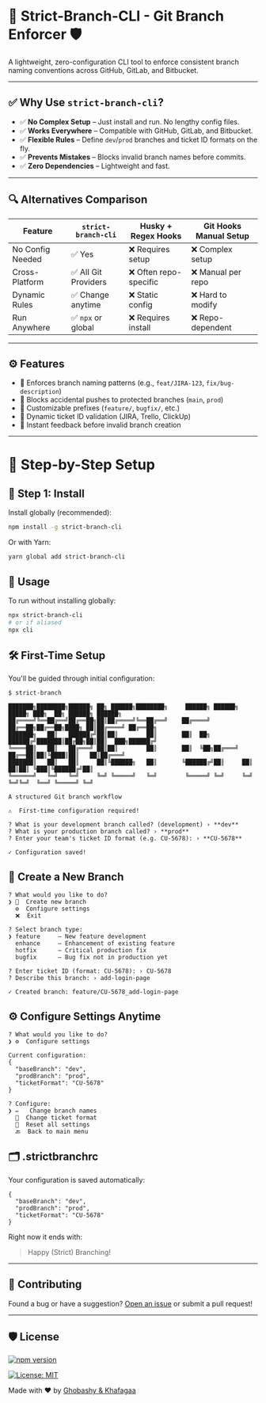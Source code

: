 # 🚀 Strict-Branch-CLI - Git Branch Enforcer 🛡

A lightweight, zero-configuration CLI tool to enforce consistent branch naming conventions across GitHub, GitLab, and Bitbucket.

---

## ✅ Why Use `strict-branch-cli`?

- ✅ **No Complex Setup** – Just install and run. No lengthy config files.
- ✅ **Works Everywhere** – Compatible with GitHub, GitLab, and Bitbucket.
- ✅ **Flexible Rules** – Define `dev`/`prod` branches and ticket ID formats on the fly.
- ✅ **Prevents Mistakes** – Blocks invalid branch names before commits.
- ✅ **Zero Dependencies** – Lightweight and fast.

---

## 🔍 Alternatives Comparison

| Feature          | `strict-branch-cli`  | Husky + Regex Hooks    | Git Hooks Manual Setup |
| ---------------- | -------------------- | ---------------------- | ---------------------- |
| No Config Needed | ✅ Yes               | ❌ Requires setup      | ❌ Complex setup       |
| Cross-Platform   | ✅ All Git Providers | ❌ Often repo-specific | ❌ Manual per repo     |
| Dynamic Rules    | ✅ Change anytime    | ❌ Static config       | ❌ Hard to modify      |
| Run Anywhere     | ✅ `npx` or global   | ❌ Requires install    | ❌ Repo-dependent      |

---

## ⚙️ Features

- 🔹 Enforces branch naming patterns (e.g., `feat/JIRA-123`, `fix/bug-description`)
- 🔹 Blocks accidental pushes to protected branches (`main`, `prod`)
- 🔹 Customizable prefixes (`feature/`, `bugfix/`, etc.)
- 🔹 Dynamic ticket ID validation (JIRA, Trello, ClickUp)
- 🔹 Instant feedback before invalid branch creation

---

# 🧭 Step-by-Step Setup

## 🔧 Step 1: Install

Install globally (recommended):

```bash
npm install -g strict-branch-cli
```

Or with Yarn:

```bash
yarn global add strict-branch-cli
```

<!-- ## 🚀 Usage
To get started, run:
```
npx strict-branch
```
or
```
npx cli
``` -->

## 🚀 Usage

To run without installing globally:

```bash
npx strict-branch-cli
# or if aliased
npx cli
```

## 🛠 First-Time Setup

You'll be guided through initial configuration:

```
$ strict-branch

███████╗████████╗██████╗ ██╗ ██████╗████████╗     ██████╗ ██████╗  █████╗ ███╗  ██╗ ██████╗ ██████╗
██╔════╝╚══██╔══╝██╔══██╗██║██╔════╝╚══██╔══╝    ██╔════╝ ██╔══██╗██╔══██╗████╗ ██║██╔════╝ ██╔══██╗
███████╗   ██║   ██████╔╝██║██║        ██║       ██║  ██╗ ██████╔╝███████║██╔██╗██║██║  ███╗██████╔╝
╚════██║   ██║   ██╔═══╝ ██║██║        ██║       ██║  ╚██╗██╔═══╝ ██╔══██║██║╚████║██║   ██║██╔═══╝
███████║   ██║   ██║     ██║╚██████╗   ██║       ╚██████╔╝██║     ██║  ██║██║ ╚███║╚██████╔╝██║
╚══════╝   ╚═╝   ╚═╝     ╚═╝ ╚═════╝   ╚═╝        ╚═════╝ ╚═╝     ╚═╝  ╚═╝╚═╝  ╚══╝ ╚═════╝ ╚═╝

A structured Git branch workflow

⚠️  First-time configuration required!

? What is your development branch called? (development) › **dev**
? What is your production branch called? › **prod**
? Enter your team's ticket ID format (e.g. CU-5678): › **CU-5678**

✓ Configuration saved!
```

## 🌿 Create a New Branch

```
? What would you like to do?
❯ 🌱  Create new branch
  ⚙️  Configure settings
  ❌  Exit

? Select branch type:
❯ feature     – New feature development
  enhance     – Enhancement of existing feature
  hotfix      – Critical production fix
  bugfix      – Bug fix not in production yet

? Enter ticket ID (format: CU-5678): › CU-5678
? Describe this branch: › add-login-page

✓ Created branch: feature/CU-5678_add-login-page
```

## ⚙️ Configure Settings Anytime

```
? What would you like to do?
❯ ⚙️  Configure settings

Current configuration:
{
  "baseBranch": "dev",
  "prodBranch": "prod",
  "ticketFormat": "CU-5678"
}

? Configure:
❯ ✏️   Change branch names
  🔢  Change ticket format
  🔄  Reset all settings
  🔙  Back to main menu
```

## 🗂 .strictbranchrc

Your configuration is saved automatically:

```
{
  "baseBranch": "dev",
  "prodBranch": "prod",
  "ticketFormat": "CU-5678"
}
```

Right now it ends with:

> Happy (Strict) Branching!

---

## 🤝 Contributing

Found a bug or have a suggestion? [Open an issue](https://github.com/your-username/strict-branch-cli/issues) or submit a pull request!

---

## 🛡 License

[![npm version](https://img.shields.io/npm/v/strict-branch-cli.svg)](https://www.npmjs.com/package/strict-branch-cli)

[![License: MIT](https://img.shields.io/badge/License-MIT-yellow.svg)](LICENSE)

Made with ❤️ by [Ghobashy & Khafagaa](https://github.com/khafagaa)
